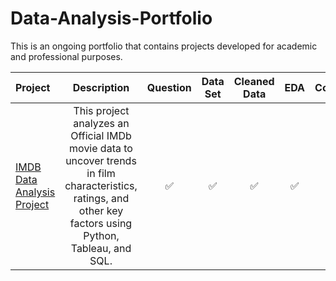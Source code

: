 # Data-Analysis-Portfolio
This is an ongoing portfolio that contains projects developed for academic and professional purposes.

| Project | Description | Question | Data Set | Cleaned Data | EDA | Conclusion | Dashboard | Completion Date |
| :--- | :---: | :---: | :---: | :---: | :---: | :---: | :---: | :---: |
| [IMDB Data Analysis Project]([https://github.com/andrewmayfield99/Data-Analysis-Portfolio/tree/main/IMDB%20Data%20Analysis%20Project](https://github.com/andrewmayfield99/Data-Analysis-Portfolio/blob/main/IMDB%20Data%20Analysis%20Project/Final%20Movie%20Project.ipynb)) | This project analyzes an Official IMDb movie data to uncover trends in film characteristics, ratings, and other key factors using Python, Tableau, and SQL. | ✅ | ✅ | ✅ | ✅ | ✅ | | 
